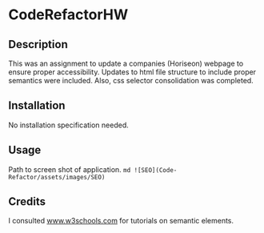 # CodeRefactorHW

## Description

This was an assignment to update a companies (Horiseon) webpage to ensure proper accessibility. Updates to html file structure to include proper semantics were included. Also, css selector consolidation was completed.

## Installation

No installation specification needed.

## Usage

Path to screen shot of application.
`md ![SEO](Code-Refactor/assets/images/SEO) `

## Credits

I consulted www.w3schools.com for tutorials on semantic elements.
